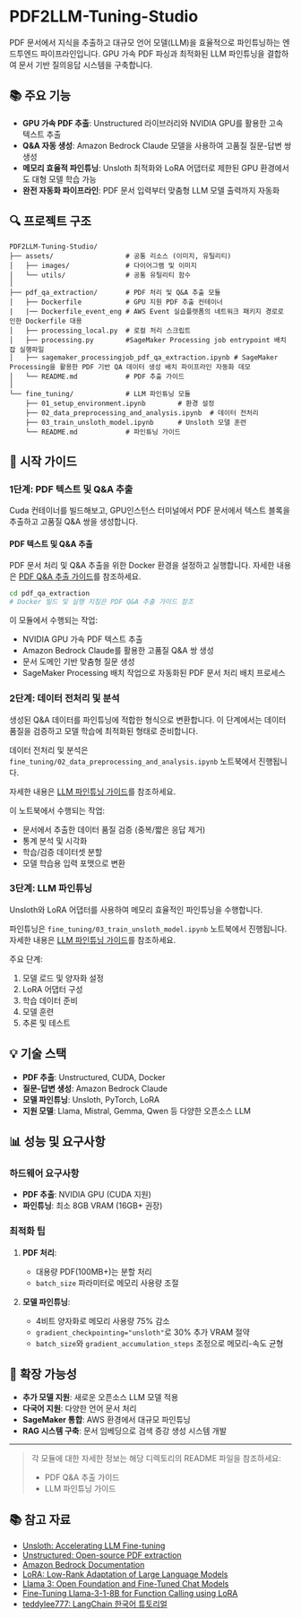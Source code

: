 # PDF2LLM-Tuning-Studio

PDF 문서에서 지식을 추출하고 대규모 언어 모델(LLM)을 효율적으로 파인튜닝하는 엔드투엔드 파이프라인입니다. GPU 가속 PDF 파싱과 최적화된 LLM 파인튜닝을 결합하여 문서 기반 질의응답 시스템을 구축합니다.

## 📚 주요 기능

- **GPU 가속 PDF 추출**: Unstructured 라이브러리와 NVIDIA GPU를 활용한 고속 텍스트 추출
- **Q&A 자동 생성**: Amazon Bedrock Claude 모델을 사용하여 고품질 질문-답변 쌍 생성
- **메모리 효율적 파인튜닝**: Unsloth 최적화와 LoRA 어댑터로 제한된 GPU 환경에서도 대형 모델 학습 가능
- **완전 자동화 파이프라인**: PDF 문서 입력부터 맞춤형 LLM 모델 출력까지 자동화

## 🔍 프로젝트 구조

```
PDF2LLM-Tuning-Studio/
├── assets/                  # 공통 리소스 (이미지, 유틸리티)
│   ├── images/              # 다이어그램 및 이미지
│   └── utils/               # 공통 유틸리티 함수
│
├── pdf_qa_extraction/       # PDF 처리 및 Q&A 추출 모듈
│   ├── Dockerfile           # GPU 지원 PDF 추출 컨테이너
|   |── Dockerfile_event_eng # AWS Event 실습플렛폼의 네트워크 패키지 경로로 인한 Dockerfile 대용 
│   ├── processing_local.py  # 로컬 처리 스크립트
│   ├── processing.py        #SageMaker Processing job entrypoint 배치잡 실행파일
│   ├── sagemaker_processingjob_pdf_qa_extraction.ipynb # SageMaker Processing을 활용한 PDF 기반 QA 데이터 생성 배치 파이프라인 자동화 데모
│   └── README.md            # PDF 추출 가이드
│
└── fine_tuning/             # LLM 파인튜닝 모듈
    ├── 01_setup_environment.ipynb        # 환경 설정
    ├── 02_data_preprocessing_and_analysis.ipynb  # 데이터 전처리
    ├── 03_train_unsloth_model.ipynb      # Unsloth 모델 훈련
    └── README.md            # 파인튜닝 가이드
```

## 🚀 시작 가이드

### 1단계: PDF 텍스트 및 Q&A 추출

Cuda 컨테이너를 빌드해보고, GPU인스턴스 터미널에서 PDF 문서에서 텍스트 블록을 추출하고 고품질 Q&A 쌍을 생성합니다.

#### PDF 텍스트 및 Q&A 추출

PDF 문서 처리 및 Q&A 추출을 위한 Docker 환경을 설정하고 실행합니다. 자세한 내용은 [PDF Q&A 추출 가이드](./pdf_qa_extraction/README.md)를 참조하세요.

```bash
cd pdf_qa_extraction
# Docker 빌드 및 실행 지침은 PDF Q&A 추출 가이드 참조
```

이 모듈에서 수행되는 작업:
- NVIDIA GPU 가속 PDF 텍스트 추출
- Amazon Bedrock Claude를 활용한 고품질 Q&A 쌍 생성
- 문서 도메인 기반 맞춤형 질문 생성
- SageMaker Processing 배치 작업으로 자동화된 PDF 문서 처리 배치 프로세스


### 2단계: 데이터 전처리 및 분석

생성된 Q&A 데이터를 파인튜닝에 적합한 형식으로 변환합니다. 이 단계에서는 데이터 품질을 검증하고 모델 학습에 최적화된 형태로 준비합니다.

데이터 전처리 및 분석은 `fine_tuning/02_data_preprocessing_and_analysis.ipynb` 노트북에서 진행됩니다.

자세한 내용은 [LLM 파인튜닝 가이드](./fine_tuning/README.md)를 참조하세요.

이 노트북에서 수행되는 작업:
- 문서에서 추출한 데이터 품질 검증 (중복/짧은 응답 제거)
- 통계 분석 및 시각화
- 학습/검증 데이터셋 분할
- 모델 학습용 입력 포맷으로 변환

### 3단계: LLM 파인튜닝

Unsloth와 LoRA 어댑터를 사용하여 메모리 효율적인 파인튜닝을 수행합니다.

파인튜닝은 `fine_tuning/03_train_unsloth_model.ipynb` 노트북에서 진행됩니다.
자세한 내용은 [LLM 파인튜닝 가이드](./fine_tuning/README.md)를 참조하세요.


주요 단계:
1. 모델 로드 및 양자화 설정
2. LoRA 어댑터 구성
3. 학습 데이터 준비
4. 모델 훈련
5. 추론 및 테스트

## 💡 기술 스택

- **PDF 추출**: Unstructured, CUDA, Docker
- **질문-답변 생성**: Amazon Bedrock Claude
- **모델 파인튜닝**: Unsloth, PyTorch, LoRA
- **지원 모델**: Llama, Mistral, Gemma, Qwen 등 다양한 오픈소스 LLM

## 📊 성능 및 요구사항

### 하드웨어 요구사항

- **PDF 추출**: NVIDIA GPU (CUDA 지원)
- **파인튜닝**: 최소 8GB VRAM (16GB+ 권장)

### 최적화 팁

1. **PDF 처리**:
   - 대용량 PDF(100MB+)는 분할 처리
   - `batch_size` 파라미터로 메모리 사용량 조절

2. **모델 파인튜닝**:
   - 4비트 양자화로 메모리 사용량 75% 감소
   - `gradient_checkpointing="unsloth"`로 30% 추가 VRAM 절약
   - `batch_size`와 `gradient_accumulation_steps` 조정으로 메모리-속도 균형

## 🔗 확장 가능성

- **추가 모델 지원**: 새로운 오픈소스 LLM 모델 적용
- **다국어 지원**: 다양한 언어 문서 처리
- **SageMaker 통합**: AWS 환경에서 대규모 파인튜닝
- **RAG 시스템 구축**: 문서 임베딩으로 검색 증강 생성 시스템 개발

---

> 각 모듈에 대한 자세한 정보는 해당 디렉토리의 README 파일을 참조하세요:
> - PDF Q&A 추출 가이드
> - LLM 파인튜닝 가이드



## 📚 참고 자료

- [Unsloth: Accelerating LLM Fine-tuning](https://github.com/unslothai/unsloth)
- [Unstructured: Open-source PDF extraction](https://github.com/Unstructured-IO/unstructured)
- [Amazon Bedrock Documentation](https://docs.aws.amazon.com/bedrock/)
- [LoRA: Low-Rank Adaptation of Large Language Models](https://arxiv.org/abs/2106.09685)
- [Llama 3: Open Foundation and Fine-Tuned Chat Models](https://ai.meta.com/llama/)
- [Fine-Tuning Llama-3-1-8B for Function Calling using LoRA](https://medium.com/@gautam75/fine-tuning-llama-3-1-8b-for-function-calling-using-lora-159b9ee66060)
- [teddylee777: LangChain 한국어 튜토리얼](https://github.com/teddylee777/langchain-kr)